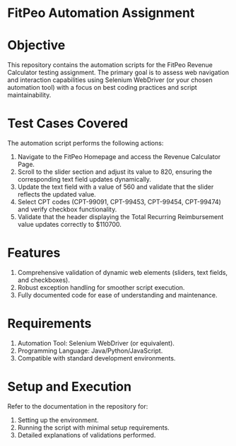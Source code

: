 # FitPeo Automation Assignment

# Objective
This repository contains the automation scripts for the FitPeo Revenue Calculator testing assignment. The primary goal is to assess web navigation and interaction capabilities using Selenium WebDriver (or your chosen automation tool) with a focus on best coding practices and script maintainability.

# Test Cases Covered
The automation script performs the following actions:

1. Navigate to the FitPeo Homepage and access the Revenue Calculator Page.
2. Scroll to the slider section and adjust its value to 820, ensuring the corresponding text field updates dynamically.
3. Update the text field with a value of 560 and validate that the slider reflects the updated value.
4. Select CPT codes (CPT-99091, CPT-99453, CPT-99454, CPT-99474) and verify checkbox functionality.
5. Validate that the header displaying the Total Recurring Reimbursement value updates correctly to $110700.

# Features
1. Comprehensive validation of dynamic web elements (sliders, text fields, and checkboxes).
2. Robust exception handling for smoother script execution.
3. Fully documented code for ease of understanding and maintenance.

# Requirements
1. Automation Tool: Selenium WebDriver (or equivalent).
2. Programming Language: Java/Python/JavaScript.
3. Compatible with standard development environments.

# Setup and Execution
Refer to the documentation in the repository for:
1. Setting up the environment.
2. Running the script with minimal setup requirements.
3. Detailed explanations of validations performed.

